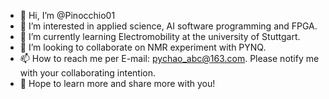 - 👋 Hi, I’m @Pinocchio01
- 👀 I’m interested in applied science, AI software programming and FPGA.
- 🌱 I’m currently learning Electromobility at the university of Stuttgart.
- 💞️ I’m looking to collaborate on NMR experiment with PYNQ.
- 📫 How to reach me per E-mail: pychao_abc@163.com. Please notify me with your collaborating intention.
- 🎉 Hope to learn more and share more with you!

<!---
Pinocchio01/Pinocchio01 is a ✨ special ✨ repository because its `README.md` (this file) appears on your GitHub profile.
You can click the Preview link to take a look at your changes.
--->
